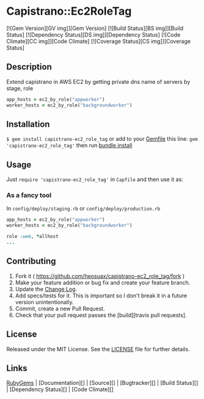 # Capistrano::Ec2RoleTag

[![Gem Version][GV img]][Gem Version]
[![Build Status][BS img]][Build Status]
[![Dependency Status][DS img]][Dependency Status]
[![Code Climate][CC img]][Code Climate]
[![Coverage Status][CS img]][Coverage Status]

## Description

Extend capistrano in AWS EC2 by getting private dns name of servers by stage, role

```ruby
app_hosts = ec2_by_role("appworker")
worker_hosts = ec2_by_role("backgroundworker")
```

## Installation

`$ gem install capistrano-ec2_role_tag` or add to your [Gemfile][] this line: `gem 'capistrano-ec2_role_tag'` then run [bundle install][]

## Usage

Just `require 'capistrano-ec2_role_tag'` in `Capfile` and then use it as:

### As a fancy tool

In `config/deploy/staging.rb` or `config/deploy/production.rb`
```ruby
app_hosts = ec2_by_role("appworker")
worker_hosts = ec2_by_role("backgroundworker")

role :web, *allhost
...
```

## Contributing

1. Fork it ( https://github.com/heosuax/capistrano-ec2_role_tag/fork )
2. Make your feature addition or bug fix and create your feature branch.
3. Update the [Change Log][].
3. Add specs/tests for it. This is important so I don't break it in a future version unintentionally.
4. Commit, create a new Pull Request.
5. Check that your pull request passes the [build][travis pull requests].

## License

Released under the MIT License. See the [LICENSE][] file for further details.

## Links

[RubyGems][] | [Documentation][] | [Source][] | [Bugtracker][] | [Build Status][] | [Dependency Status][] | [Code Climate][]


[bundle install]: http://gembundler.com/v1.3/man/bundle-install.1.html
[Gemfile]: http://gembundler.com/v1.3/gemfile.html
[LICENSE]: LICENSE.md
[Change Log]: CHANGELOG.md

[RubyGems]: https://rubygems.org/gems/capistrano-ec2_role_tag
